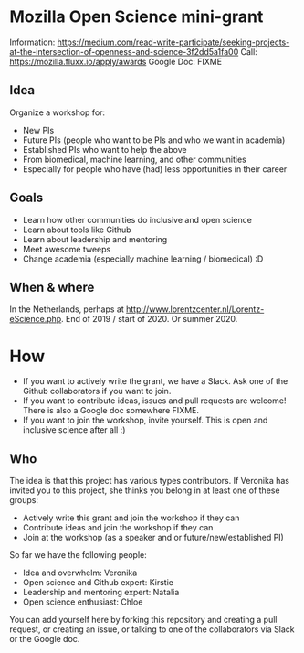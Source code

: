 # Mozilla Open Science mini-grant

Information: https://medium.com/read-write-participate/seeking-projects-at-the-intersection-of-openness-and-science-3f2dd5a1fa00
Call: https://mozilla.fluxx.io/apply/awards
Google Doc: FIXME


## Idea

Organize a workshop for:
* New PIs
* Future PIs (people who want to be PIs and who we want in academia)
* Established PIs who want to help the above
* From biomedical, machine learning, and other communities
* Especially for people who have (had) less opportunities in their career

## Goals
* Learn how other communities do inclusive and open science
* Learn about tools like Github
* Learn about leadership and mentoring 
* Meet awesome tweeps
* Change academia (especially machine learning / biomedical) :D 

## When & where

In the Netherlands, perhaps at http://www.lorentzcenter.nl/Lorentz-eScience.php. End of 2019 / start of 2020. Or summer 2020. 



# How
* If you want to actively write the grant, we have a Slack. Ask one of the Github collaborators if you want to join. 
* If you want to contribute ideas, issues and pull requests are welcome! There is also a Google doc somewhere FIXME.  
* If you want to join the workshop, invite yourself. This is open and inclusive science after all :) 


## Who

The idea is that this project has various types contributors. If Veronika has invited you to this project, she thinks you belong in at least one of these groups: 

* Actively write this grant and join the workshop if they can 
* Contribute ideas and join the workshop if they can 
* Join at the workshop (as a speaker and or future/new/established PI)  

So far we have the following people:

* Idea and overwhelm: Veronika
* Open science and Github expert: Kirstie
* Leadership and mentoring expert: Natalia
* Open science enthusiast: Chloe

You can add yourself here by forking this repository and creating a pull request, or creating an issue, or talking to one of the collaborators via Slack or the Google doc. 
